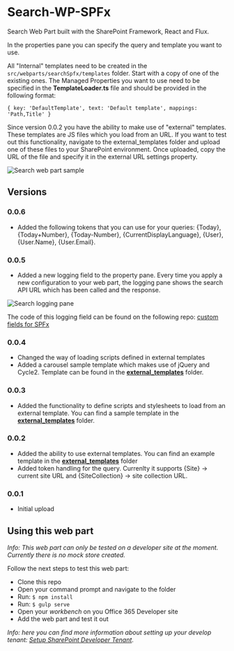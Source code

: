 # Search-WP-SPFx
Search Web Part built with the SharePoint Framework, React and Flux.

In the properties pane you can specify the query and template you want to use.

All "Internal" templates need to be created in the `src/webparts/searchSpfx/templates` folder. Start with a copy of one of the existing ones. The Managed Properties you want to use need to be specified in the **TemplateLoader.ts** file and should be provided in the following format:

```{ key: 'DefaultTemplate', text: 'Default template', mappings: 'Path,Title' }```

Since version 0.0.2 you have the ability to make use of "external" templates. These templates are JS files which you load from an URL. If you want to test out this functionality, navigate to the external_templates folder and upload one of these files to your SharePoint environment. Once uploaded, copy the URL of the file and specify it in the external URL settings property.

![Search web part sample](./images/search-wp-spfx-external-template.gif)

## Versions
### 0.0.6
- Added the following tokens that you can use for your queries: {Today}, {Today+Number}, {Today-Number}, {CurrentDisplayLanguage}, {User}, {User.Name}, {User.Email}.

### 0.0.5
- Added a new logging field to the property pane. Every time you apply a new configuration to your web part, the logging pane shows the search API URL which has been called and the response.

![Search logging pane](./images/search-wp-spfx-logging.gif)

The code of this logging field can be found on the following repo: [custom fields for SPFx](https://github.com/estruyf/custom-fields-spfx)

### 0.0.4
- Changed the way of loading scripts defined in external templates
- Added a carousel sample template which makes use of jQuery and Cycle2. Template can be found in the [**external_templates**](./external_templates) folder.

### 0.0.3
- Added the functionality to define scripts and stylesheets to load from an external template. You can find a sample template in the [**external_templates**](./external_templates) folder.

### 0.0.2
- Added the ability to use external templates. You can find an example template in the [**external_templates**](./external_templates) folder
- Added token handling for the query. Currenlty it supports {Site} -> current site URL and {SiteCollection} -> site collection URL.

### 0.0.1
- Initial upload

## Using this web part
*Info: This web part can only be tested on a developer site at the moment. Currently there is no mock store created.*

Follow the next steps to test this web part:
- Clone this repo
- Open your command prompt and navigate to the folder
- Run: `$ npm install`
- Run: `$ gulp serve`
- Open your *workbench* on you Office 365 Developer site
- Add the web part and test it out

*Info: here you can find more information about setting up your develop tenant: [Setup SharePoint Developer Tenant](https://github.com/SharePoint/sp-dev-docs/wiki/Setup-SharePoint-Tenant)*.